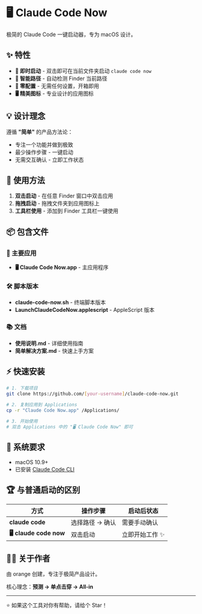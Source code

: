 # 🖥 Claude Code Now

极简的 Claude Code 一键启动器，专为 macOS 设计。

## ✨ 特性

- **🚀 即时启动** - 双击即可在当前文件夹启动 `claude code now`
- **📁 智能路径** - 自动检测 Finder 当前路径
- **🎯 零配置** - 无需任何设置，开箱即用
- **🖥 精美图标** - 专业设计的应用图标

## 💡 设计理念

遵循 **"简单"** 的产品方法论：
- 专注一个功能并做到极致
- 最少操作步骤 - 一键启动
- 无需交互确认 - 立即工作状态

## 🎯 使用方法

1. **双击启动** - 在任意 Finder 窗口中双击应用
2. **拖拽启动** - 拖拽文件夹到应用图标上
3. **工具栏使用** - 添加到 Finder 工具栏一键使用

## 📦 包含文件

### 🍎 主要应用
- **🖥 Claude Code Now.app** - 主应用程序

### 🛠 脚本版本
- **claude-code-now.sh** - 终端脚本版本
- **LaunchClaudeCodeNow.applescript** - AppleScript 版本

### 📚 文档
- **使用说明.md** - 详细使用指南
- **简单解决方案.md** - 快速上手方案

## ⚡ 快速安装

```bash
# 1. 下载项目
git clone https://github.com/[your-username]/claude-code-now.git

# 2. 复制应用到 Applications
cp -r "Claude Code Now.app" /Applications/

# 3. 开始使用
# 双击 Applications 中的 "🖥 Claude Code Now" 即可
```

## 🔧 系统要求

- macOS 10.9+
- 已安装 [Claude Code CLI](https://docs.claude.com/en/docs/claude-code)

## 🏆 与普通启动的区别

| 方式 | 操作步骤 | 启动后状态 |
|------|----------|------------|
| **claude code** | 选择路径 → 确认 | 需要手动确认 |
| **🖥 claude code now** | 双击启动 | 立即开始工作 ✨ |

## 👨‍💼 关于作者

由 orange 创建，专注于极简产品设计。

核心理念：**预测 → 单点击穿 → All-in**

---

⭐ 如果这个工具对你有帮助，请给个 Star！